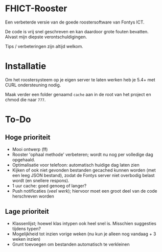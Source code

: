 FHICT-Rooster
=============

Een verbeterde versie van de goede roostersoftware van Fontys ICT.

De code is vrij snel geschreven en kan daardoor grote fouten bevatten. Alvast mijn diepste verontschuldigingen.

Tips / verbeteringen zijn altijd welkom.

# Installatie
Om het roostersysteem op je eigen server te laten werken heb je 5.4+ met CURL ondersteuning nodig.

Maak verder een folder genaamd `cache` aan in de root van het project en chmod die naar `777`.

# To-Do

## Hoge prioriteit

- Mooi ontwerp (**!!**)
- Rooster 'ophaal methode' verbeteren; wordt nu nog per volledige dag opgehaald.
- Optimalisatie voor telefoon: automatisch huidige dag laten zien
- Kijken of ook niet gevonden bestanden gecached kunnen worden (met een leeg JSON bestand), zodat de Fontys server niet overbodig belast wordt (en snellere respons).
- 1 uur cache: goed genoeg of langer?
- Push notificaties (*veel werk*); hiervoor moet een groot deel van de code herschreven worden

## Lage prioriteit

- Klassenlijst; hoewel klas intypen ook heel snel is. Misschien suggesties tijdens typen?
- Mogelijkheid tot inzien vorige weken (nu kun je alleen nog vandaag + 3 weken inzien)
- Grunt toevoegen om bestanden automatisch te verkleinen